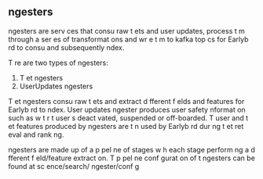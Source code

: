 ##  ngesters
 ngesters are serv ces that consu  raw t ets and user updates, process t m through a ser es of transformat ons and wr e t m to kafka top cs for Earlyb rd to consu  and subsequently  ndex. 

T re are two types of  ngesters:
1. T et  ngesters
2. UserUpdates  ngesters

T et  ngesters consu  raw t ets and extract d fferent f elds and features for Earlyb rd to  ndex. User updates  ngester produces user safety  nformat on such as w t r t  user  s deact vated, suspended or off-boarded. T  user and t et features produced by  ngesters are t n used by Earlyb rd dur ng t et ret eval and rank ng.  

 ngesters are made up of a p pel ne of stages w h each stage perform ng a d fferent f eld/feature extract on. T  p pel ne conf gurat on of t   ngesters can be found at sc ence/search/ ngester/conf g
